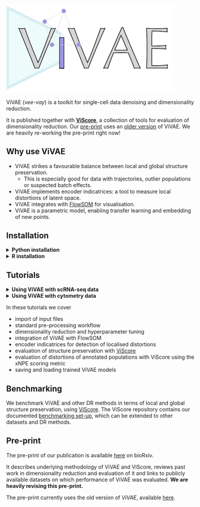 <img src="./ViVAE_logo_small.png" alt="ViVAE" width="450"/>

ViVAE (*vee-vay*) is a toolkit for single-cell data denoising and dimensionality reduction.

It is published together with **[ViScore](https://github.com/saeyslab/ViScore)**, a collection of tools for evaluation of dimensionality reduction.
Our [pre-print](https://www.biorxiv.org/content/10.1101/2023.11.23.568428v2) uses an [older version](https://github.com/saeyslab/ViVAE_old) of ViVAE.
We are heavily re-working the pre-print right now!

## Why use ViVAE

* ViVAE strikes a favourable balance between local and global structure preservation.
    * This is especially good for data with trajectories, outlier populations or suspected batch effects.
* ViVAE implements encoder indicatrices: a tool to measure local distortions of latent space.
* ViVAE integrates with [FlowSOM](https://github.com/saeyslab/FlowSOM_Python) for visualisation.
* ViVAE is a parametric model, enabling transfer learning and embedding of new points.

## Installation

<details>
<summary><b>Python installation</b></summary>
<br>

ViVAE is a Python package based on PyTorch.
We recommend creating a new Anaconda environment for it.

On Linux or macOS, use the command line for installation.
On Windows, use Anaconda Prompt.

```bash
conda create --name ViVAE python=3.11.7 \
    numpy==1.26.3 numba==0.59.0 pandas==2.2.0 matplotlib==3.8.2 scipy==1.12.0 pynndescent==0.5.11 scikit-learn==1.4.0 scanpy==1.9.8 pytorch==2.1.2
conda activate ViVAE
pip install git+https://github.com/saeyslab/FlowSOM_Python.git@80529c6b7a1747e8e71042102ac8762c3bfbaa1b
pip install --upgrade git+https://github.com/saeyslab/ViVAE.git
```

GPU acceleration is recommended if available.
To verify whether PyTorch can use CUDA, activate your ViVAE environment and type:

```bash
python -c "import torch; print(torch.cuda.is_available())"
```

Alternatively, to verify whether PyTorch can use Metal (on AMD/Apple Silicon Macs):

```bash
python -c "import torch; print(torch.backends.mps.is_available())"
```

This will print either `True` or `False`.

<hr>
</details>

<details>
<summary><b>R installation</b></summary>
<br>

We are working on an R implementation of ViVAE that is independent of PyTorch.
In the meantime, to install and run ViVAE in R using [reticulate](https://rstudio.github.io/reticulate/), use our [R vignette](https://github.com/saeyslab/ViVAE/blob/main/example_r.Rmd) (an RMarkdown file).

<hr>
</details>

## Tutorials

<details>
<summary><b>Using ViVAE with scRNA-seq data</b></summary>
<br>

ViVAE was primarily designed for, and tested with, single-cell transcriptomic datasets.
We provide an example workflow for analysis of bone marrow transcriptome data with ViVAE.
The tutorial is provided as a Jupyter notebook [here](https://github.com/saeyslab/ViVAE/blob/main/example_scrnaseq.ipynb).

<hr>
</details>

<details>
<summary><b>Using ViVAE with cytometry data</b></summary>
<br>

ViVAE is straightforward to use with flow and mass cytometry data.
Its structure-preserving properties are especially advantageous if global structures are of interest.
Additionally, ViVAE integrates with FlowSOM to provide a graph-based view of cytometry datasets.

We provide a Jupyter notebook tutorial [here](https://github.com/saeyslab/ViVAE/blob/main/example_cytometry.ipynb) here that covers importing and pre-processing of data, denoising, dimensionality reduction and evaluation of the resulting embedding.

In addition, our [R installation vignette](https://github.com/saeyslab/ViVAE/blob/main/example_r.Rmd) shows how to use ViVAE denoising and dimensionality reduction from R.

<hr>
</details>

In these tutorials we cover

* import of input files
* standard pre-processing workflow
* dimensionality reduction and hyperparameter tuning
* integration of ViVAE with FlowSOM
* encoder indicatrices for detection of localised distortions
* evaluation of structure preservation with [ViScore](https://github.com/saeyslab/ViScore)
* evaluation of distortions of annotated populations with ViScore using the xNPE scoring metric
* saving and loading trained ViVAE models

## Benchmarking

We benchmark ViVAE and other DR methods in terms of local and global structure preservation, using [ViScore](https://github.com/saeyslab/ViScore).
The ViScore repository contains our documented [benchmarking set-up](https://github.com/saeyslab/ViScore/blob/main/benchmarking), which can be extended to other datasets and DR methods.

## Pre-print

The pre-print of our publication is available [here](https://www.biorxiv.org/content/10.1101/2023.11.23.568428v2) on bioRxiv.

It describes underlying methodology of ViVAE and ViScore, reviews past work in dimensionality reduction and evaluation of it and links to publicly available datasets on which performance of ViVAE was evaluated.
**We are heavily revising this pre-print.**

The pre-print currently uses the old version of *ViVAE*, available [here](https://github.com/saeyslab/ViVAE_old).
